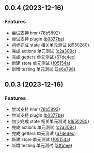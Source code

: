 ## 0.0.4 (2023-12-16)

### Features

- 尝试支持 hmr ([78b5892](https://github.com/docabs/dinia/commit/78b589201750517fc36da842e33e1c1c686baed1))
- 尝试支持 plugin ([b0377be](https://github.com/docabs/dinia/commit/b0377bee849dd0964820426f49c77565e70b3291))
- 初步完成 state 相关单元测试 ([d950280](https://github.com/docabs/dinia/commit/d950280e6e2c1f995b7de7f576b1e9d3a0e83df7))
- 完成 actions 单元测试 ([c2a309c](https://github.com/docabs/dinia/commit/c2a309cbb3799483676791e86f578e2e7219e420))
- 完成 getters 单元测试 ([67de4ec](https://github.com/docabs/dinia/commit/67de4ec2682e550530518cff33445e047aa4ecaf))
- 新建 store 单元测试 ([105154a](https://github.com/docabs/dinia/commit/105154a2b146c82d465a1bafad700039fe7aa11d))
- 新增 testing 单元测试 ([2e6e798](https://github.com/docabs/dinia/commit/2e6e798138892e9a1de7f32852740bf3359495d8))

## 0.0.3 (2023-12-16)

### Features

- 尝试支持 hmr ([78b5892](https://github.com/docabs/dinia/commit/78b589201750517fc36da842e33e1c1c686baed1))
- 尝试支持 plugin ([b0377be](https://github.com/docabs/dinia/commit/b0377bee849dd0964820426f49c77565e70b3291))
- 初步完成 state 相关单元测试 ([d950280](https://github.com/docabs/dinia/commit/d950280e6e2c1f995b7de7f576b1e9d3a0e83df7))
- 完成 actions 单元测试 ([c2a309c](https://github.com/docabs/dinia/commit/c2a309cbb3799483676791e86f578e2e7219e420))
- 完成 getters 单元测试 ([67de4ec](https://github.com/docabs/dinia/commit/67de4ec2682e550530518cff33445e047aa4ecaf))
- 新建 store 单元测试 ([105154a](https://github.com/docabs/dinia/commit/105154a2b146c82d465a1bafad700039fe7aa11d))
- 新增 testing 单元测试 ([3ffb1ee](https://github.com/docabs/dinia/commit/3ffb1ee62b46ab644667bcd73cd87fda3751a1fe))
